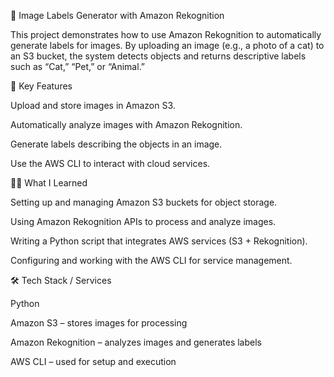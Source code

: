 📸 Image Labels Generator with Amazon Rekognition

This project demonstrates how to use Amazon Rekognition to automatically generate labels for images. By uploading an image (e.g., a photo of a cat) to an S3 bucket, the system detects objects and returns descriptive labels such as “Cat,” “Pet,” or “Animal.”

🔑 Key Features

Upload and store images in Amazon S3.

Automatically analyze images with Amazon Rekognition.

Generate labels describing the objects in an image.

Use the AWS CLI to interact with cloud services.

🧑‍💻 What I Learned

Setting up and managing Amazon S3 buckets for object storage.

Using Amazon Rekognition APIs to process and analyze images.

Writing a Python script that integrates AWS services (S3 + Rekognition).

Configuring and working with the AWS CLI for service management.

🛠 Tech Stack / Services

Python

Amazon S3 – stores images for processing

Amazon Rekognition – analyzes images and generates labels

AWS CLI – used for setup and execution